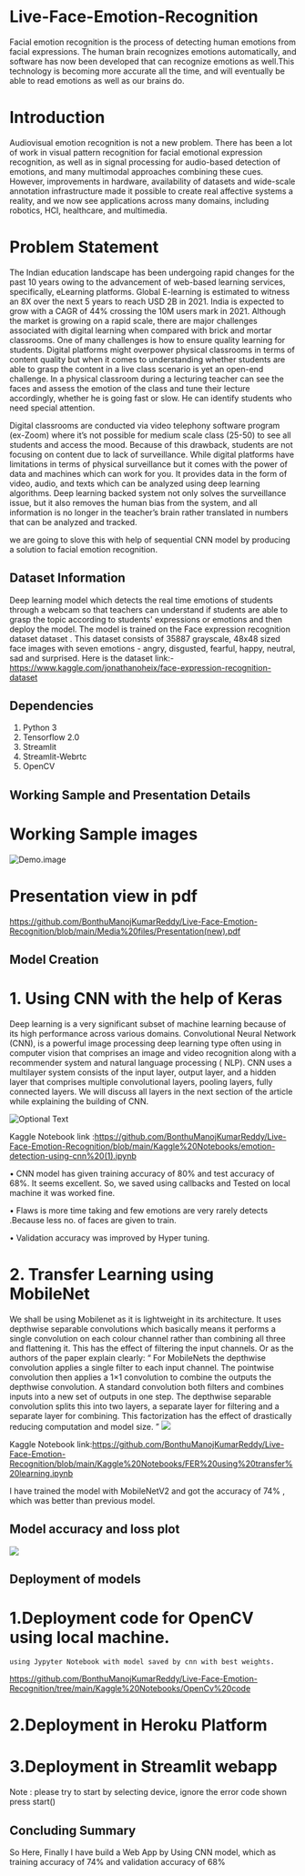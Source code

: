 # Live-Face-Emotion-Recognition
Facial emotion recognition is the process of detecting human emotions from facial expressions. The human brain recognizes emotions automatically, and software has now been developed that can recognize emotions as well.This technology is becoming more accurate all the time, and will eventually be able to read emotions as well as our brains do.

# Introduction
Audiovisual emotion recognition is not a new problem. There has been a lot of work in visual pattern recognition for facial emotional expression recognition, as well as in signal processing for audio-based detection of emotions, and many multimodal approaches combining these cues. However, improvements in hardware, availability of datasets and wide-scale annotation infrastructure made it possible to create real affective systems a reality, and we now see applications across many domains, including robotics, HCI, healthcare, and multimedia.

# Problem Statement
The Indian education landscape has been undergoing rapid changes for the past 10 years owing to the advancement of web-based learning services, specifically, eLearning platforms. Global E-learning is estimated to witness an 8X over the next 5 years to reach USD 2B in 2021. India is expected to grow with a CAGR of 44% crossing the 10M users mark in 2021. Although the market is growing on a rapid scale, there are major challenges associated with digital learning when compared with brick and mortar classrooms. One of many challenges is how to ensure quality learning for students. Digital platforms might overpower physical classrooms in terms of content quality but when it comes to understanding whether students are able to grasp the content in a live class scenario is yet an open-end challenge. In a physical classroom during a lecturing teacher can see the faces and assess the emotion of the class and tune their lecture accordingly, whether he is going fast or slow. He can identify students who need special attention.

Digital classrooms are conducted via video telephony software program (ex-Zoom) where it’s not possible for medium scale class (25-50) to see all students and access the mood. Because of this drawback, students are not focusing on content due to lack of surveillance. While digital platforms have limitations in terms of physical surveillance but it comes with the power of data and machines which can work for you. It provides data in the form of video, audio, and texts which can be analyzed using deep learning algorithms. Deep learning backed system not only solves the surveillance issue, but it also removes the human bias from the system, and all information is no longer in the teacher’s brain rather translated in numbers that can be analyzed and tracked.

we are going to slove this with help of sequential CNN model by producing a solution to facial emotion recognition.

## Dataset Information
 Deep learning model which detects the real time emotions of students through a webcam so that teachers can understand if students are able to grasp the topic according to students' expressions or emotions and then deploy the model. The model is trained on the Face expression recognition dataset dataset .
   This dataset consists of 35887 grayscale, 48x48 sized face images with seven emotions - angry, disgusted, fearful, happy, neutral, sad and surprised.
Here is the dataset link:-  https://www.kaggle.com/jonathanoheix/face-expression-recognition-dataset

## Dependencies

1)	Python 3
2)	Tensorflow 2.0
3)	Streamlit
4)	Streamlit-Webrtc
5)	OpenCV

## Working Sample and Presentation Details
 # Working Sample images
 ![Demo.image](https://github.com/BonthuManojKumarReddy/Live-Face-Emotion-Recognition/blob/main/Media%20files/working%20sample%20image.JPG)
 
 # Presentation view in pdf
 https://github.com/BonthuManojKumarReddy/Live-Face-Emotion-Recognition/blob/main/Media%20files/Presentation(new).pdf
 
 ## Model Creation
# 1. Using CNN with the help of Keras
   Deep learning is a very significant subset of machine learning because of its high performance across various domains. Convolutional Neural Network (CNN), is a powerful image processing deep learning type often using in computer vision that comprises an image and video recognition along with a recommender system and natural language processing ( NLP).
CNN uses a multilayer system consists of the input layer, output layer, and a hidden layer that comprises multiple convolutional layers, pooling layers, fully connected layers. We will discuss all layers in the next section of the article while explaining the building of CNN.

![Optional Text](https://github.com/BonthuManojKumarReddy/Live-Face-Emotion-Recognition/blob/main/Media%20files/CNN_model%20image.jpg)

Kaggle Notebook link :https://github.com/BonthuManojKumarReddy/Live-Face-Emotion-Recognition/blob/main/Kaggle%20Notebooks/emotion-detection-using-cnn%20(1).ipynb

• CNN model has given training  accuracy of 80% and test accuracy of 68%. It seems excellent. So, we saved using callbacks and Tested on local machine it was worked fine.

• Flaws is more time taking and few emotions are very rarely detects .Because less no. of  faces are given to train.

• Validation accuracy was improved by Hyper tuning.

# 2. Transfer Learning using MobileNet
We shall be using Mobilenet as it is lightweight in its architecture. It uses depthwise separable convolutions which basically means it performs a single convolution on each colour channel rather than combining all three and flattening it. This has the effect of filtering the input channels. Or as the authors of the paper explain clearly: “ For MobileNets the depthwise convolution applies a single filter to each input channel. The pointwise convolution then applies a 1×1 convolution to combine the outputs the depthwise convolution. A standard convolution both filters and combines inputs into a new set of outputs in one step. The depthwise separable convolution splits this into two layers, a separate layer for filtering and a separate layer for combining. This factorization has the effect of drastically reducing computation and model size. ”
![](https://github.com/BonthuManojKumarReddy/Live-Face-Emotion-Recognition/blob/main/Media%20files/tl_image.jpg)


Kaggle Notebook link:https://github.com/BonthuManojKumarReddy/Live-Face-Emotion-Recognition/blob/main/Kaggle%20Notebooks/FER%20using%20transfer%20learning.ipynb

 I have trained the model with MobileNetV2 and got the accuracy of 74% , which was better than previous model.
 
  ## Model accuracy and loss plot
  ![](https://github.com/BonthuManojKumarReddy/Live-Face-Emotion-Recognition/blob/main/Media%20files/Loss%20and%20accuracy%20plot%20(1).jpg)
  
   ## Deployment of models
 # 1.Deployment code for OpenCV using local machine.
    using Jypyter Notebook with model saved by cnn with best weights.
  https://github.com/BonthuManojKumarReddy/Live-Face-Emotion-Recognition/tree/main/Kaggle%20Notebooks/OpenCv%20code
    
 # 2.Deployment in Heroku Platform
 
 
  # 3.Deployment in Streamlit webapp
  Note : please try to start by selecting device, ignore the error code shown press start()
  
  
  ## Concluding Summary
   So Here, Finally I have build a Web App by Using CNN model, which as training accuracy of 74% and validation accuracy of 68%

